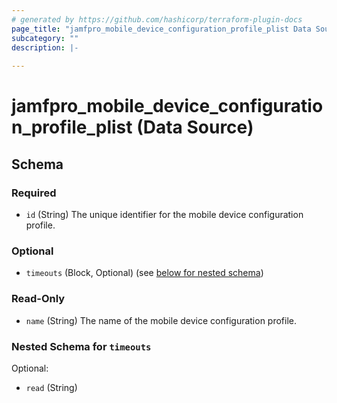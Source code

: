 ```yaml
---
# generated by https://github.com/hashicorp/terraform-plugin-docs
page_title: "jamfpro_mobile_device_configuration_profile_plist Data Source - terraform-provider-jamfpro"
subcategory: ""
description: |-
  
---
```


# jamfpro_mobile_device_configuration_profile_plist (Data Source)





<!-- schema generated by tfplugindocs -->
## Schema

### Required

- `id` (String) The unique identifier for the mobile device configuration profile.

### Optional

- `timeouts` (Block, Optional) (see [below for nested schema](#nestedblock--timeouts))

### Read-Only

- `name` (String) The name of the mobile device configuration profile.

<a id="nestedblock--timeouts"></a>
### Nested Schema for `timeouts`

Optional:

- `read` (String)
